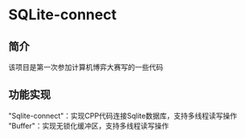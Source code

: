 # SQLite-connect
## 简介
该项目是第一次参加计算机博弈大赛写的一些代码
## 功能实现
"Sqlite-connect"：实现CPP代码连接Sqlite数据库，支持多线程读写操作  
"Buffer"：实现无锁化缓冲区，支持多线程读写操作
